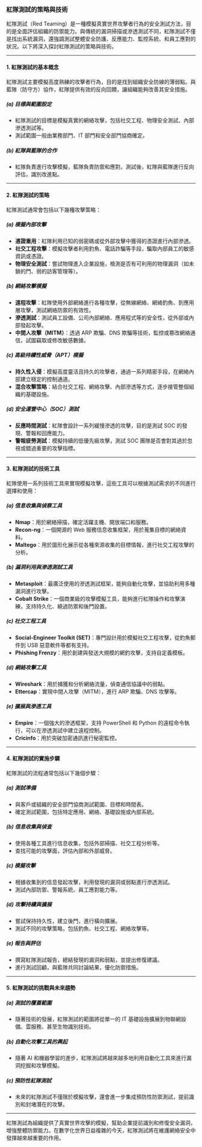 ### **紅隊測試的策略與技術**

紅隊測試（Red Teaming）是一種模擬真實世界攻擊者行為的安全測試方法，目的是全面評估組織的防禦能力。與傳統的漏洞掃描或滲透測試不同，紅隊測試不僅是找出系統漏洞，還強調測試整體安全防護、反應能力、監控系統、和員工應對的狀況。以下將深入探討紅隊測試的策略與技術。

---

#### **1. 紅隊測試的基本概念**

紅隊測試主要模擬高度熟練的攻擊者行為，目的是找到組織安全防線的薄弱點。與藍隊（防守方）協作，紅隊提供有效的反向回饋，讓組織能夠改善其安全措施。

##### **(a) 目標與範圍設定**
- 紅隊測試的目標是模擬真實的網絡攻擊，包括社交工程、物理安全測試、內部滲透測試等。
- 測試範圍一般由業務部門、IT 部門和安全部門協商確定。

##### **(b) 紅隊與藍隊的合作**
- 紅隊負責進行攻擊模擬，藍隊負責防禦和應對。測試後，紅隊與藍隊進行反向評估，識別改進點。

---

#### **2. 紅隊測試的策略**

紅隊測試通常會包括以下幾種攻擊策略：

##### **(a) 模擬內部攻擊**
- **憑證重用**：紅隊利用已知的弱密碼或從外部攻擊中獲得的憑證進行內部滲透。
- **社交工程攻擊**：模擬攻擊者利用釣魚、電話詐騙等手段，騙取內部員工的敏感資訊或憑證。
- **物理安全測試**：嘗試物理進入企業設施，檢測是否有可利用的物理漏洞（如未鎖的門、弱的訪客管理等）。

##### **(b) 網絡攻擊模擬**
- **遠程攻擊**：紅隊使用外部網絡進行各種攻擊，從無線網絡、網絡釣魚、到應用層攻擊，測試網絡防禦的有效性。
- **滲透測試**：測試員工設備、公司內部網絡、應用程式等的安全性，從外部或內部發起攻擊。
- **中間人攻擊（MITM）**：透過 ARP 欺騙、DNS 欺騙等技術，監控或篡改網絡通信，試圖竊取或修改敏感數據。

##### **(c) 高級持續性威脅（APT）模擬**
- **持久性入侵**：模擬高度靈活且持久的攻擊者，通過一系列精密手段，在網絡內部建立穩定的控制通道。
- **混合攻擊策略**：結合社交工程、網絡攻擊、內部滲透等方式，逐步接管整個組織的基礎設施。

##### **(d) 安全運營中心（SOC）測試**
- **反應時間測試**：紅隊會設計一系列緩慢滲透的攻擊，目的是測試 SOC 的發現、警報和回應能力。
- **警報疲勞測試**：模擬持續的低優先級攻擊，測試 SOC 團隊是否會對其過於忽視或錯過重要的攻擊指標。

---

#### **3. 紅隊測試的技術工具**

紅隊使用一系列技術工具來實現模擬攻擊，這些工具可以根據測試需求的不同進行選擇和使用：

##### **(a) 信息收集與偵察工具**
- **Nmap**：用於網絡掃描，確定活躍主機、開放端口和服務。
- **Recon-ng**：一個開源的 Web 服務信息收集框架，用於蒐集目標的網絡資料。
- **Maltego**：用於圖形化展示從各種來源收集的目標情報，進行社交工程攻擊的分析。

##### **(b) 漏洞利用與滲透測試工具**
- **Metasploit**：最廣泛使用的滲透測試框架，能夠自動化攻擊，並協助利用多種漏洞進行攻擊。
- **Cobalt Strike**：一個商業級的攻擊模擬工具，能夠進行紅隊操作和攻擊演練，支持持久化、繞過防禦和後門設置。

##### **(c) 社交工程工具**
- **Social-Engineer Toolkit (SET)**：專門設計用於模擬社交工程攻擊，從釣魚郵件到 USB 惡意軟件等都有支持。
- **Phishing Frenzy**：用於創建與發送大規模的網釣攻擊，支持自定義模板。

##### **(d) 網絡攻擊工具**
- **Wireshark**：用於捕獲和分析網絡流量，偵查通信協議中的弱點。
- **Ettercap**：實現中間人攻擊（MITM），進行 ARP 欺騙、DNS 攻擊等。

##### **(e) 擴展與滲透工具**
- **Empire**：一個強大的滲透框架，支持 PowerShell 和 Python 的遠程命令執行，可以在滲透測試中建立遠程控制。
- **Cricinfo**：用於突破加密通訊進行秘密監控。

---

#### **4. 紅隊測試的實施步驟**

紅隊測試的流程通常包括以下幾個步驟：

##### **(a) 測試準備**
- 與客戶或組織的安全部門協商測試範圍、目標和時間表。
- 確定測試範圍，包括特定應用、網絡、基礎設施或內部系統。

##### **(b) 信息收集與偵查**
- 使用各種工具進行信息收集，包括外部掃描、社交工程分析等。
- 查找可能的攻擊面，評估內部和外部威脅。

##### **(c) 模擬攻擊**
- 根據收集到的信息發起攻擊，利用發現的漏洞或弱點進行滲透測試。
- 測試內部防禦、警報系統、員工應對能力等。

##### **(d) 攻擊持續與擴展**
- 嘗試保持持久性，建立後門，進行橫向擴展。
- 測試不同的攻擊策略，包括釣魚、社交工程、網絡攻擊等。

##### **(e) 報告與評估**
- 撰寫紅隊測試報告，總結發現的漏洞和弱點，並提出修復建議。
- 進行測試回顧，與藍隊共同討論結果，優化防禦措施。

---

#### **5. 紅隊測試的挑戰與未來趨勢**

##### **(a) 測試的覆蓋範圍**
- 隨著技術的發展，紅隊測試的範圍將從單一的 IT 基礎設施擴展到物聯網設備、雲服務、甚至生物識別技術。

##### **(b) 自動化攻擊工具的興起**
- 隨著 AI 和機器學習的進步，紅隊測試將越來越多地利用自動化工具來進行漏洞挖掘和攻擊模擬。

##### **(c) 預防性紅隊測試**
- 未來的紅隊測試不僅限於模擬攻擊，還會進一步集成預防性防禦測試，提前識別和封堵潛在的攻擊。

---

紅隊測試為組織提供了真實世界攻擊的模擬，幫助企業提前識別和修復安全漏洞，增強整體防禦能力。在數字化世界日益複雜的今天，紅隊測試將在維護網絡安全中發揮越來越重要的作用。